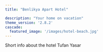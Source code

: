 ```yaml
---
title: "Benlikya Apart Hotel"

description: "Your home on vacation"
theme_version: '2.8.2'
cascade:
  featured_image: '/images/hotel-beach.jpg'
---
```

Short info about the hotel
Tufan Yasar
